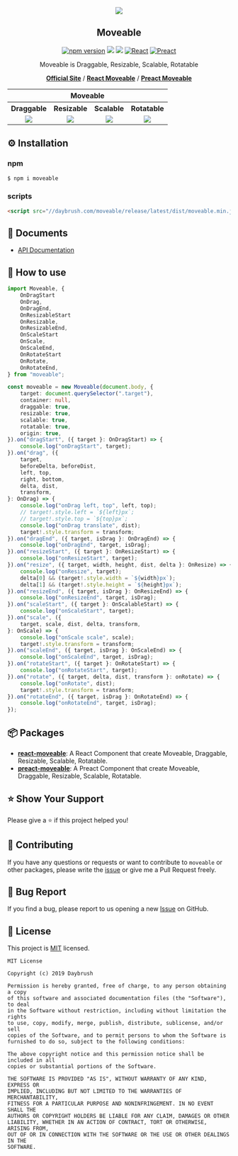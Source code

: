 
<p align="middle" ><img src="https://raw.githubusercontent.com/daybrush/moveable/master/demo/images/logo.png"/></p>
<h2 align="middle">Moveable</h2>
<p align="middle">
<a href="https://www.npmjs.com/package/moveable" target="_blank"><img src="https://img.shields.io/npm/v/moveable.svg?style=flat-square&color=007acc&label=version" alt="npm version" /></a>
<img src="https://img.shields.io/badge/language-typescript-blue.svg?style=flat-square"/>
<a href="https://github.com/daybrush/moveable/blob/master/LICENSE" target="_blank"><img src="https://img.shields.io/github/license/daybrush/moveable.svg?style=flat-square&label=license&color=08CE5D"/></a>
<a href="https://github.com/daybrush/moveable/tree/master/packages/react-moveable" target="_blank"><img alt="React" src="https://img.shields.io/static/v1.svg?label=&message=React&style=flat-square&color=61daeb"></a>
<a href="https://github.com/daybrush/moveable/tree/master/packages/preact-moveable" target="_blank"><img alt="Preact" src="https://img.shields.io/static/v1.svg?label=&message=Preact&style=flat-square&color=673ab8"></a>
</p>
<p align="middle">Moveable is Draggable, Resizable, Scalable, Rotatable</p>
<p align="middle">
    <a href="https://daybrush.com/moveable"><strong>Official Site</strong></a> /
    <a href="https://github.com/daybrush/moveable/tree/master/packages/react-moveable"><strong>React Moveable</strong></a> /
    <a href="https://github.com/daybrush/moveable/tree/master/packages/preact-moveable"><strong>Preact Moveable</strong></a>
</p>

<table width="100%" align="center">
<tr>
<th colspan="4">Moveable</th>
</tr>
<tr>
<th>Draggable</th>
<th>Resizable</th>
<th>Scalable</th>
<th>Rotatable</th>
</tr>
<tr>
<td align="center">
<img src="https://raw.githubusercontent.com/daybrush/moveable/master/demo/images/draggable.gif">
</td>
<td align="center">
<img src="https://raw.githubusercontent.com/daybrush/moveable/master/demo/images/resizable.gif">
</td>
<td align="center">
<img src="https://raw.githubusercontent.com/daybrush/moveable/master/demo/images/scalable.gif">
</td>
<td align="center">
<img src="https://raw.githubusercontent.com/daybrush/moveable/master/demo/images/rotatable.gif">
</td>
</tr>
</table>

## ⚙️ Installation
### npm
```sh
$ npm i moveable
```

### scripts
```html
<script src="//daybrush.com/moveable/release/latest/dist/moveable.min.js"></script>
```


## 📄 Documents
* [API Documentation](https://daybrush.com/moveable/release/latest/doc/)

## 🚀 How to use
```ts
import Moveable, {
    OnDragStart
    OnDrag,
    OnDragEnd,
    OnResizableStart
    OnResizable,
    OnResizableEnd,
    OnScaleStart
    OnScale,
    OnScaleEnd,
    OnRotateStart
    OnRotate,
    OnRotateEnd,
} from "moveable";

const moveable = new Moveable(document.body, {
    target: document.querySelector(".target"),
    container: null,
    draggable: true,
    resizable: true,
    scalable: true,
    rotatable: true,
    origin: true,
}).on("dragStart", ({ target }: OnDragStart) => {
    console.log("onDragStart", target);
}).on("drag", ({
    target,
    beforeDelta, beforeDist,
    left, top,
    right, bottom,
    delta, dist,
    transform,
}: OnDrag) => {
    console.log("onDrag left, top", left, top);
    // target!.style.left = `${left}px`;
    // target!.style.top = `${top}px`;
    console.log("onDrag translate", dist);
    target!.style.transform = transform;
}).on("dragEnd", ({ target, isDrag }: OnDragEnd) => {
    console.log("onDragEnd", target, isDrag);
}).on("resizeStart", ({ target }: OnResizeStart) => {
    console.log("onResizeStart", target);
}).on("resize", ({ target, width, height, dist, delta }: OnResize) => {
    console.log("onResize", target);
    delta[0] && (target!.style.width = `${width}px`);
    delta[1] && (target!.style.height = `${height}px`);
}).on("resizeEnd", ({ target, isDrag }: OnResizeEnd) => {
    console.log("onResizeEnd", target, isDrag);
}).on("scaleStart", ({ target }: OnScalableStart) => {
    console.log("onScaleStart", target);
}).on("scale", ({
    target, scale, dist, delta, transform,
}: OnScale) => {
    console.log("onScale scale", scale);
    target!.style.transform = transform;
}).on("scaleEnd", ({ target, isDrag }: OnScaleEnd) => {
    console.log("onScaleEnd", target, isDrag);
}).on("rotateStart", ({ target }: OnRotateStart) => {
    console.log("onRotateStart", target);
}).on("rotate", ({ target, delta, dist, transform }: onRotate) => {
    console.log("onRotate", dist);
    target!.style.transform = transform;
}).on("rotateEnd", ({ target, isDrag }: OnRotateEnd) => {
    console.log("onRotateEnd", target, isDrag);
});
```


## 📦 Packages
* [**react-moveable**](https://github.com/daybrush/moveable/blob/master/packages/react-moveable): A React Component that create Moveable, Draggable, Resizable, Scalable, Rotatable.
* [**preact-moveable**](https://github.com/daybrush/moveable/blob/master/packages/preact-moveable): A Preact Component that create Moveable, Draggable, Resizable, Scalable, Rotatable.




## ⭐️ Show Your Support
Please give a ⭐️ if this project helped you!

## 👏 Contributing

If you have any questions or requests or want to contribute to `moveable` or other packages, please write the [issue](https://github.com/daybrush/moveable/issues) or give me a Pull Request freely.

## 🐞 Bug Report

If you find a bug, please report to us opening a new [Issue](https://github.com/daybrush/moveable/issues) on GitHub.


## 📝 License

This project is [MIT](https://github.com/daybrush/moveable/blob/master/LICENSE) licensed.

```
MIT License

Copyright (c) 2019 Daybrush

Permission is hereby granted, free of charge, to any person obtaining a copy
of this software and associated documentation files (the "Software"), to deal
in the Software without restriction, including without limitation the rights
to use, copy, modify, merge, publish, distribute, sublicense, and/or sell
copies of the Software, and to permit persons to whom the Software is
furnished to do so, subject to the following conditions:

The above copyright notice and this permission notice shall be included in all
copies or substantial portions of the Software.

THE SOFTWARE IS PROVIDED "AS IS", WITHOUT WARRANTY OF ANY KIND, EXPRESS OR
IMPLIED, INCLUDING BUT NOT LIMITED TO THE WARRANTIES OF MERCHANTABILITY,
FITNESS FOR A PARTICULAR PURPOSE AND NONINFRINGEMENT. IN NO EVENT SHALL THE
AUTHORS OR COPYRIGHT HOLDERS BE LIABLE FOR ANY CLAIM, DAMAGES OR OTHER
LIABILITY, WHETHER IN AN ACTION OF CONTRACT, TORT OR OTHERWISE, ARISING FROM,
OUT OF OR IN CONNECTION WITH THE SOFTWARE OR THE USE OR OTHER DEALINGS IN THE
SOFTWARE.
```
